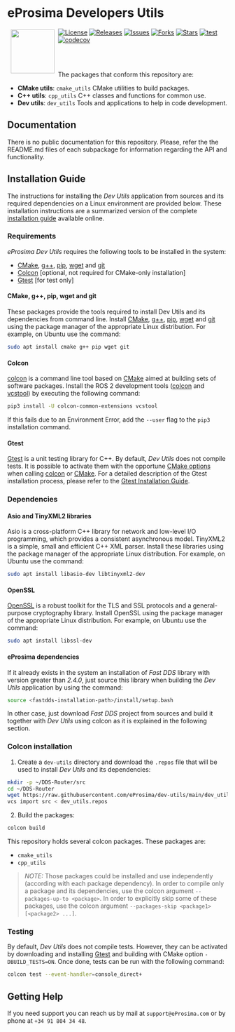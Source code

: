 # eProsima Developers Utils

<a href="http://www.eprosima.com"><img src="https://encrypted-tbn3.gstatic.com/images?q=tbn:ANd9GcSd0PDlVz1U_7MgdTe0FRIWD0Jc9_YH-gGi0ZpLkr-qgCI6ZEoJZ5GBqQ" align="left" hspace="8" vspace="2" width="100" height="100" ></a>

[![License](https://img.shields.io/github/license/eProsima/dev-utils.svg)](https://opensource.org/licenses/Apache-2.0)
[![Releases](https://img.shields.io/github/v/release/eProsima/dev-utils?sort=semver)](https://github.com/eProsima/dev-utils/releases)
[![Issues](https://img.shields.io/github/issues/eProsima/dev-utils.svg)](https://github.com/eProsima/dev-utils/issues)
[![Forks](https://img.shields.io/github/forks/eProsima/dev-utils.svg)](https://github.com/eProsima/dev-utils/network/members)
[![Stars](https://img.shields.io/github/stars/eProsima/dev-utils.svg)](https://github.com/eProsima/dev-utils/stargazers)
[![test](https://github.com/eProsima/dev-utils/actions/workflows/nightly.yml/badge.svg)](https://github.com/eProsima/dev-utils/actions/workflows/nightly.yml)
[![codecov](https://codecov.io/gh/eProsima/dev-utils/branch/v1.0.0/graph/badge.svg?token=6NA5PVA9QL)](https://codecov.io/gh/eProsima/dev-utils)

<br><br>

The packages that conform this repository are:

* **CMake utils**: `cmake_utils` CMake utilities to build packages.
* **C++ utils**: `cpp_utils` C++ classes and functions for common use.
* **Dev utils**: `dev_utils` Tools and applications to help in code development.

## Documentation

There is no public documentation for this repository.
Please, refer the the README.md files of each subpackage for information regarding the API and functionality.

## Installation Guide

The instructions for installing the *Dev Utils* application from sources and its required dependencies on a Linux
environment are provided below. These installation instructions are a summarized version of the complete
[installation guide](https://eprosima-dds-router.readthedocs.io/en/latest/rst/developer_manual/installation/sources/linux.html) available online.
<!-- TODO windows or cmake instructions -->

### Requirements

*eProsima Dev Utils* requires the following tools to be installed in the system:
* [CMake](https://cmake.org/), [g++](https://gcc.gnu.org/), [pip](https://pypi.org/project/pip/), [wget](https://www.gnu.org/software/wget/) and [git](https://git-scm.com/)
* [Colcon](https://colcon.readthedocs.io/en/released/) [optional, not required for CMake-only installation]
* [Gtest](https://github.com/google/googletest) [for test only]

#### CMake, g++, pip, wget and git

These packages provide the tools required to install Dev Utils and its dependencies from command line. Install
[CMake](https://cmake.org/), [g++](https://gcc.gnu.org/), [pip](https://pypi.org/project/pip/), [wget](https://www.gnu.org/software/wget/) and [git](https://git-scm.com/) using the package manager of the appropriate Linux distribution. For
example, on Ubuntu use the command:

```bash
sudo apt install cmake g++ pip wget git
```

#### Colcon

[colcon](https://colcon.readthedocs.io/en/released/) is a command line tool based on [CMake](https://cmake.org/) aimed at building sets of software packages. Install the ROS 2 development tools ([colcon](https://colcon.readthedocs.io/en/released/) and [vcstool](https://pypi.org/project/vcstool/)) by executing the following command:

```bash
pip3 install -U colcon-common-extensions vcstool
```

If this fails due to an Environment Error, add the `--user` flag to the `pip3` installation command.

#### Gtest

[Gtest](https://github.com/google/googletest) is a unit testing library for C++. By default, *Dev Utils* does not
compile tests. It is possible to activate them with the opportune [CMake options](https://colcon.readthedocs.io/en/released/reference/verb/build.html#cmake-options) when calling [colcon](https://colcon.readthedocs.io/en/released/) or
[CMake](https://cmake.org/). For a detailed description of the Gtest installation process, please refer to the
[Gtest Installation Guide](https://github.com/google/googletest).

### Dependencies

#### Asio and TinyXML2 libraries

Asio is a cross-platform C++ library for network and low-level I/O programming, which provides a consistent asynchronous
model. TinyXML2 is a simple, small and efficient C++ XML parser. Install these libraries using the package manager of
the appropriate Linux distribution. For example, on Ubuntu use the command:

```bash
sudo apt install libasio-dev libtinyxml2-dev
```

#### OpenSSL

[OpenSSL](https://www.openssl.org/) is a robust toolkit for the TLS and SSL protocols and a general-purpose cryptography
library. Install OpenSSL using the package manager of the appropriate Linux distribution. For example, on Ubuntu use the
command:

```bash
sudo apt install libssl-dev
```

#### eProsima dependencies

If it already exists in the system an installation of *Fast DDS* library with version greater than *2.4.0*, just source
this library when building the *Dev Utils* application by using the command:

```bash
source <fastdds-installation-path>/install/setup.bash
```

In other case, just download *Fast DDS* project from sources and build it together with *Dev Utils* using colcon as it
is explained in the following section.

### Colcon installation

1. Create a `dev-utils` directory and download the `.repos` file that will be used to install *Dev Utils* and its dependencies:

```bash
mkdir -p ~/DDS-Router/src
cd ~/DDS-Router
wget https://raw.githubusercontent.com/eProsima/dev-utils/main/dev_utils.repos
vcs import src < dev_utils.repos
```

2. Build the packages:

```bash
colcon build
```

This repository holds several colcon packages.
These packages are:

* `cmake_utils`
* `cpp_utils`

> *NOTE:* Those packages could be installed and use independently (according with each package dependency).
  In order to compile only a package and its dependencies, use the colcon argument `--packages-up-to <package>`.
  In order to explicitly skip some of these packages, use the colcon argument
  `--packages-skip <package1> [<package2> ...]`.

### Testing

By default, *Dev Utils* does not compile tests. However, they can be activated by downloading and installing
[Gtest](https://github.com/google/googletest) and building with CMake option `-DBUILD_TESTS=ON`. Once done, tests
can be run with the following command:

```bash
colcon test --event-handler=console_direct+
```

## Getting Help

If you need support you can reach us by mail at `support@eProsima.com` or by phone at `+34 91 804 34 48`.

